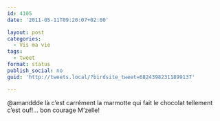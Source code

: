 ```yaml
---
id: 4105
date: '2011-05-11T09:20:07+02:00'

layout: post
categories:
  - Vis ma vie
tags:
  - tweet
format: status
publish_social: no
guid: 'http://tweets.local/?birdsite_tweet=68243982311899137'

---
```


@amanddde là c’est carrément la marmotte qui fait le chocolat tellement c’est ouf!… bon courage M’zelle!